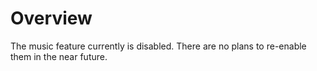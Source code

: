 # Overview

The music feature currently is disabled. There are no plans to re-enable them in the near future.

